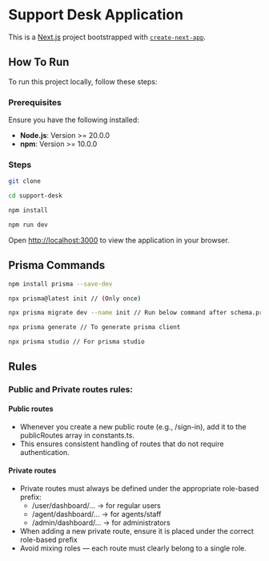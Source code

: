 # Support Desk Application

This is a [Next.js](https://nextjs.org) project bootstrapped with [`create-next-app`](https://nextjs.org/docs/app/api-reference/cli/create-next-app).

## How To Run

To run this project locally, follow these steps:

### Prerequisites

Ensure you have the following installed:

- **Node.js**: Version >= 20.0.0
- **npm**: Version >= 10.0.0

### Steps

```bash
git clone

cd support-desk

npm install

npm run dev
```

Open [http://localhost:3000](http://localhost:3000) to view the application in your browser.

## Prisma Commands

```bash
npm install prisma --save-dev

npx prisma@latest init // (Only once)

npx prisma migrate dev --name init // Run below command after schema.prisma (init only once on first time)

npx prisma generate // To generate prisma client

npx prisma studio // For prisma studio
```

## Rules

### Public and Private routes rules:

#### Public routes

- Whenever you create a new public route (e.g., /sign-in), add it to the publicRoutes array in constants.ts.
- This ensures consistent handling of routes that do not require authentication.

#### Private routes

- Private routes must always be defined under the appropriate role-based prefix:
  - /user/dashboard/... → for regular users
  - /agent/dashboard/... → for agents/staff
  - /admin/dashboard/... → for administrators
- When adding a new private route, ensure it is placed under the correct role-based prefix
- Avoid mixing roles — each route must clearly belong to a single role.
